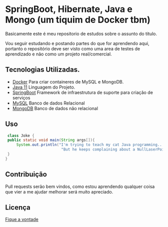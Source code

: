 # SpringBoot, Hibernate, Java e Mongo (um tiquim de Docker tbm)

Basicamente este é meu repositorio de estudos sobre o assunto do titulo.

Vou seguir estudando e postando partes do que for aprendendo aqui, portanto o repositório deve ser visto como uma area de testes de aprendizado e não como um projeto real/comercial.

## Tecnologias Utilizadas.

* [Docker](https://www.docker.com/) Para criar containeres de MySQL e MongoDB.
* [Java 11](https://www.oracle.com/br/java/technologies/javase-jdk11-downloads.html) Linguagem do Projeto.
* [SpringBoot](https://spring.io/projects/spring-boot) Framework de infraestrutura de suporte para criação de serviços
* [MySQL](https://www.mysql.com/) Banco de dados Relacional
* [MongoDB](https://www.mongodb.com/pt-br) Banco de dados não relacional

## Uso

```java
 class Joke {
 public static void main(String args[]){
     System.out.println("I'm trying to teach my cat Java programming..." + 
                         "But he keeps complaining about a NullLaserPointerException`.");
 }
}

```

## Contribuição
Pull requests serão bem vindos, como estou aprendendo qualquer coisa que vier a me ajudar melhorar será muito apreciado.

## Licença
[Fique a vontade](https://www.youtube.com/watch?v=dQw4w9WgXcQ)